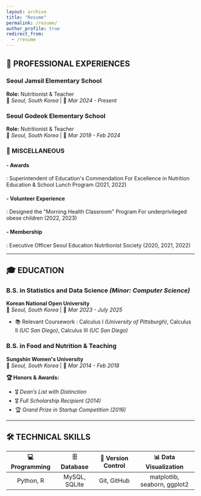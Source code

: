 ```yaml
---
layout: archive
title: "Resume"
permalink: /resume/
author_profile: true
redirect_from:
  - /resume
---
```


## 💼 PROFESSIONAL EXPERIENCES

### Seoul Jamsil Elementary School  
**Role:** Nutritionist & Teacher  
📍 *Seoul, South Korea* | 📅 *Mar 2024 - Present*  

### Seoul Godeok Elementary School  
**Role:** Nutritionist & Teacher  
📍 *Seoul, South Korea* | 📅 *Mar 2019 - Feb 2024*  

### 🏅 MISCELLANEOUS  

#### - Awards 
 : Superintendent of Education's Commendation For Excellence in Nutrition Education & School Lunch Program (2021, 2022)  
#### - Volunteer Experience
 : Designed the "Morning Health Classroom" Program For underprivileged obese children (2022, 2023)
#### - Membership 
 : Executive Officer Seoul Education Nutritionist Society (2020, 2021, 2022)

---

## 🎓 EDUCATION

### B.S. in Statistics and Data Science *(Minor: Computer Science)*  
**Korean National Open University**  
📍 *Seoul, South Korea* | 📅 *Mar 2023 - July 2025*  

- 📚 Relevant Coursework
: Calculus Ⅰ *(University of Pittsburgh)*, Calculus Ⅱ *(UC San Diego)*, Calculus Ⅲ *(UC San Diego)*  


### B.S. in Food and Nutrition & Teaching  
**Sungshin Women's University**  
📍 *Seoul, South Korea* | 📅 *Mar 2014 - Feb 2018*  

**🏆 Honors & Awards:**  
- 🎖 *Dean’s List with Distinction*  
- 🎖 *Full Scholarship Recipient (2014)*  
- 🏆 *Grand Prize in Startup Competition (2016)*  

---

## 🛠 TECHNICAL SKILLS

| 💻 Programming | 🗄 Database  | 📝 Version Control | 📊 Data Visualization  | 
|:---:|:---:|:---:|:---:|
| Python, R |  MySQL, SQLite  | Git, GitHub | matplotlib, seaborn, ggplot2  |
